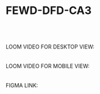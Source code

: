 # FEWD-DFD-CA3
<br>
<br>
<br>
LOOM VIDEO FOR DESKTOP VIEW:
<br>
<br>
<br>
LOOM VIDEO FOR MOBILE VIEW:
<br>
<br>
<br>
FIGMA LINK:
